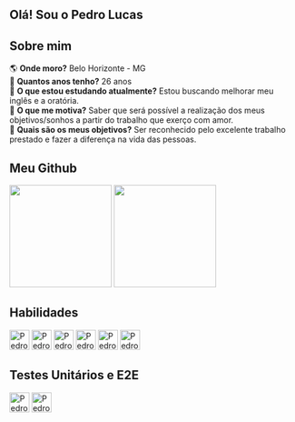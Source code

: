 
## Olá! Sou o Pedro Lucas

## Sobre mim
:earth_americas: <b>Onde moro?</b> Belo Horizonte - MG <br>
:birthday: <b>Quantos anos tenho?</b> 26 anos <br>
:open_book:	<b>O que estou estudando atualmente?</b> Estou buscando melhorar meu inglês e a oratória. <br>
:blue_book:	<b>O que me motiva?</b> Saber que será possível a realização dos meus objetivos/sonhos a partir do trabalho que exerço com amor.<br>
:beginner: <b>Quais são os meus objetivos?</b> Ser reconhecido pelo excelente trabalho prestado e fazer a diferença na vida das pessoas. <br>

## Meu Github
<div>
  <img height="180em" src="https://github-readme-stats.vercel.app/api?username=pedrooLska&show_icons=true&theme=tokyonight&include_all_commits=true&count_private=true"/>
  <img height="180em" src="https://github-readme-stats.vercel.app/api/top-langs/?username=pedrooLska&layout=compact&langs_count=7&theme=tokyonight"/>
</div>

## Habilidades
<div>
  <img alt="Pedro-CSS" height="35" src="https://user-images.githubusercontent.com/45328215/129425392-48f02279-c600-4a3b-911e-97503accf652.png"/>
  <img alt="Pedro-HTML" height="35" src="https://user-images.githubusercontent.com/45328215/129425390-9903bb3a-4bfd-4c8a-acb1-388bf74c092b.png"/>
  <img alt="Pedro-JS" height="35" src="https://user-images.githubusercontent.com/45328215/129425393-693c1790-98ac-4871-a280-f98371eb42b7.png"/>
  <img alt="Pedro-TypeScript" height="35" src="https://github.com/PedrooLska/pedrooLska/assets/45328215/c181b434-76d1-4e28-8956-ab3c35c6e213"/>
  <img alt="Pedro-VUE" height="35" src="https://user-images.githubusercontent.com/45328215/129425395-14f4e43d-03d7-4a64-be6a-2c83018f2bff.png"/>
  <img alt="Pedro-REACT" height="35" src="https://github.com/PedrooLska/pedrooLska/assets/45328215/ac662b5b-612e-4897-bada-b5f85cdd3667"/>
</div>

## Testes Unitários e E2E        
<div>
  <img alt="Pedro-Cypress" height="35" src="https://github.com/PedrooLska/pedrooLska/assets/45328215/94246b03-35d2-4c76-aa0a-d2519c8915db"/>
  <img alt="Pedro-Jest" height="35" src="https://github.com/PedrooLska/pedrooLska/assets/45328215/ec4c4184-7529-447f-8287-c9b399e4e151"/>
</div>
